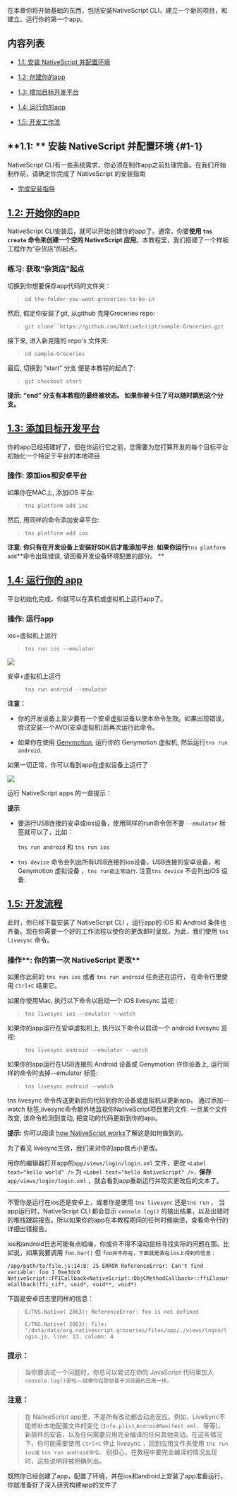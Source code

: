 在本章你将开始基础的东西，包括安装NativeScript CLI，建立一个新的项目，和建立、运行你的第一个app。

## **内容列表**

* [1.1: 安装 NativeScript 并配置环境](#1-1)

* [1.2: 创建你的app](#12-开始你的app)

* [1.3: 增加目标开发平台](#13-添加目标开发平台)

* [1.4: 运行你的app](#14-运行你的-app)

* [1.5: 开发工作流](#15-开发流程)


## **1.1: ** 安装 NativeScript 并配置环境 {#1-1}

NativeScript CLI有一些系统需求，你必须在制作app之前处理完备。在我们开始制作前，请确定你完成了 NativeScript 的安装指南

* [完成安装指导](http://docs.nativescript.org/start/quick-setup)

## **[1.2: 开始你的app](http://docs.nativescript.org/tutorial/chapter-1#12-start-your-app)**

NativeScript CLI安装后，就可以开始创建你的app了。通常，你要**使用 **`tns create`** 命令来创建一个空的 NativeScript 应用**。本教程里，我们搭建了一个样板工程作为“杂货店”的起点。

### **练习: 获取“杂货店”起点**

切换到你想要保存app代码的文件夹：

> `cd the-folder-you-want-groceries-to-be-in`

然后, 假定你安装了git, 从github 克隆Groceries repo:

> ```git clone``https://github.com/NativeScript/sample-Groceries.git```

接下来, 进入新克隆的 repo's 文件夹:

> `cd sample-Groceries`

最后, 切换到 “start” 分支 便是本教程的起点了:

> `git checkout start`

**提示: “end” 分支有本教程的最终被状态。 如果你被卡住了可以随时跳到这个分支。**

## [**1.3: 添加目标开发平台**](http://docs.nativescript.org/tutorial/chapter-1#13-add-target-development-platforms)

你的app已经搭建好了，但在你运行它之前，您需要为您打算开发的每个目标平台初始化一个特定于平台的本地项目

### **操作: 添加ios和安卓平台**

如果你在MAC上, 添加iOS 平台:

> `tns platform add ios`

然后, 用同样的命令添加安卓平台:

> `tns platform add ios`

**注意: 你只有在开发设备上安装好SDK后才能添加平台. 如果你运行**`tns platform add`**命令出现错误, 请回看开发设备环境配置的部分。 **

## **[1.4: 运行你的 app](http://docs.nativescript.org/tutorial/chapter-1#14-running-your-app)**

平台初始化完成，你就可以在真机或虚拟机上运行app了。

### **操作: 运行app**

ios+虚拟机上运行

> `tns run ios --emulator`

![](/assets/1.4.1.png)

安卓+虚拟机上运行

> `tns run android --emulator`

**注意：**

* 你的开发设备上至少要有一个安卓虚拟设备以使本命令生效。如果出现错误，尝试安装一个AVD\(安卓虚拟机\)后再次运行此命令。

* 如果你在使用 [Genymotion](https://www.genymotion.com/), 运行你的 Genymotion 虚拟机, 然后运行`tns run android`.


如果一切正常，你可以看到app在虚拟设备上运行了

![](/assets/1.4.2.png)

运行 NativeScript apps 的一些提示：

**提示**

* 要运行USB连接的安卓或ios设备，使用同样的run命令但不要 `--emulator` 标签就可以了，比如：

  `tns run android` 和 `tns run ios`

* `tns device` 命令会列出所有USB连接的ios设备，USB连接的安卓设备，和Genymotion 虚拟设备 ，`tns run能正常运行`. 注意`tns device` 不会列出iOS 设备.


## [**1.5: 开发流程**](http://docs.nativescript.org/tutorial/chapter-1#15-development-workflow)

此时，你已经下载安装了 NativeScript CLI ，运行app的 iOS 和 Android 条件也齐备。现在你需要一个好的工作流程以使你的更改即时呈现，为此，我们使用 `tns livesync` 命令。

### 操作**: 你的第一次 NativeScript 更改**

如果你此前的 `tns run ios` 或者 `tns run android` 任务还在运行， 在命令行里使用 `Ctrl+C` 结束它。

如果你使用Mac, 执行以下命令以启动一个 iOS livesync 监视 :

> `tns livesync ios --emulator --watch`

如果你的app运行在安卓虚拟机上, 执行以下命令以启动一个 android livesync 监视:

> `tns livesync android --emulator --watch`

如果你的app运行在USB连接的 Android 设备或 Genymotion 许你设备上, 运行同样的命令时去掉--emulator 标签:

> `tns livesync android --watch`

tns livesync 命令传送更新后的代码到你的设备或虚拟机以更新app。 通过添加--watch 标签,livesync命令额外地监视你NativeScript项目里的文件. 一旦某个文件改变, 该命令检测到变动, 把变动的代码更新到你的app。

**提示:** 你可以阅读 [how NativeScript works](http://developer.telerik.com/featured/nativescript-works/)了解这是如何做到的。

为了看见 livesync生效，我们来对你的app做点小更改。

用你的编辑器打开app的`app/views/login/login.xml` 文件，更改 `<Label text="hello world" />` 为 `<Label text="hello NativeScript" />，`**保存**`app/views/login/login.xml` ，就会看到app重新运行并现实更改后的文本了。

---

不管你是运行在ios还是安卓上，或者你是使用 `tns livesync` 还是`tns run` ， 当app运行时，NativeScript CLI 都会显示 `console.log()` 的输出结果，以及出错时的堆栈跟踪报告。所以如果你的app在本教程期间的任何时候崩溃，查看命令行的详细出错报告。

ios和android日志可能有点呱噪，你或许不得不滚动鼠标寻找实际的问题在那。比如说，如果我要调用 `foo.bar()` 但 `foo并不存在，下面就是我在ios上得到的信息：`

`/app/path/to/file.js:14:8: JS ERROR ReferenceError: Can't find variable: foo 1 0xe3dc0 NativeScript::FFICallback<NativeScript::ObjCMethodCallback>::ffiClosureCallback(ffi_cif*, void*, void**, void*)`

下面是安卓日志里同样的信息：

> `E/TNS.Native( 2063): ReferenceError: foo is not defined`
> 
> `E/TNS.Native( 2063): File: "/data/data/org.nativescript.groceries/files/app/./views/login/login.js, line: 13, column: 4`

### **提示：**

> 当你要调试一个问题时，你总可以尝试在你的 JavaScript 代码里加入 `console.log()语句——就像你在那些基于浏览器的应用一样。`

### 注意：

> 在 NativeScript app里，不是所有改动都会动态反应。例如，LiveSync不能修补本地配置文件的变化 \(`Info.plist`,`AndroidManifest.xml，` 等等\)，新插件的安装，以及任何需要应用完全编译的任何其他变动。在这些情况下，你可能需要使用 `Ctrl+C` 停止 livesync ，回到应用文件夹使用 `tns run ios或` `tns run android命令。` 别担心，在教程中要完全编译的情况出现时，这些说明将被明确列出。

既然你已经创建了app，配置了环境，并在ios和android上安装了app准备运行，你就准备好了深入研究构建app的文件了

